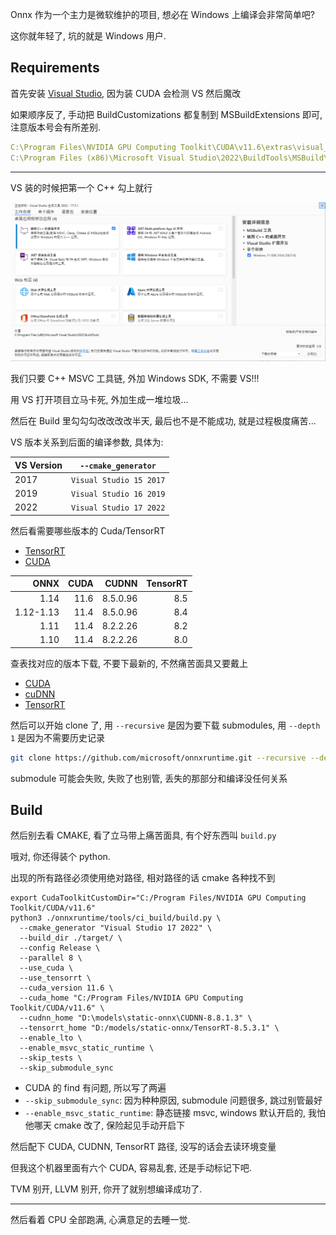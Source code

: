Onnx 作为一个主力是微软维护的项目, 想必在 Windows 上编译会非常简单吧?

这你就年轻了, 坑的就是 Windows 用户.

## Requirements

首先安装 [Visual Studio](https://visualstudio.microsoft.com/zh-hans/), 因为装 CUDA 会检测 VS 然后魔改

如果顺序反了, 手动把 BuildCustomizations 都复制到 MSBuildExtensions 即可, 注意版本号会有所差别.

```yaml
C:\Program Files\NVIDIA GPU Computing Toolkit\CUDA\v11.6\extras\visual_studio_integration\MSBuildExtensions
C:\Program Files (x86)\Microsoft Visual Studio\2022\BuildTools\MSBuild\Microsoft\VC\v170\BuildCustomizations
```

---

VS 装的时候把第一个 C++ 勾上就行

![](../../assets/images/install-vs.png)

我们只要 C++ MSVC 工具链, 外加 Windows SDK, 不需要 VS!!!

用 VS 打开项目立马卡死, 外加生成一堆垃圾...

然后在 Build 里勾勾勾改改改改半天, 最后也不是不能成功, 就是过程极度痛苦...

VS 版本关系到后面的编译参数, 具体为:

| VS Version | `--cmake_generator`     |
|------------|-------------------------|
| 2017       | `Visual Studio 15 2017` |
| 2019       | `Visual Studio 16 2019` |
| 2022       | `Visual Studio 17 2022` |

然后看需要哪些版本的 Cuda/TensorRT

- [TensorRT](https://onnxruntime.ai/docs/execution-providers/TensorRT-ExecutionProvider.html#requirements)
- [CUDA](https://onnxruntime.ai/docs/execution-providers/CUDA-ExecutionProvider.html#requirements)

|      ONNX | CUDA |    CUDNN | TensorRT |
|----------:|-----:|---------:|---------:|
|      1.14 | 11.6 | 8.5.0.96 |      8.5 |
| 1.12-1.13 | 11.4 | 8.5.0.96 |      8.4 |
|      1.11 | 11.4 | 8.2.2.26 |      8.2 |
|      1.10 | 11.4 | 8.2.2.26 |      8.0 |

查表找对应的版本下载, 不要下最新的, 不然痛苦面具又要戴上

- [CUDA](https://developer.nvidia.com/cuda-toolkit-archive)
- [cuDNN](https://developer.nvidia.com/rdp/cudnn-archive)
- [TensorRT](https://developer.nvidia.com/nvidia-tensorrt-7x-archive)

然后可以开始 clone 了, 用 `--recursive` 是因为要下载 submodules, 用 `--depth 1` 是因为不需要历史记录

```sh
git clone https://github.com/microsoft/onnxruntime.git --recursive --depth 1
```

submodule 可能会失败, 失败了也别管, 丢失的那部分和编译没任何关系

## Build

然后别去看 CMAKE, 看了立马带上痛苦面具, 有个好东西叫 `build.py`

哦对, 你还得装个 python.

出现的所有路径必须使用绝对路径, 相对路径的话 cmake 各种找不到

```shell
export CudaToolkitCustomDir="C:/Program Files/NVIDIA GPU Computing Toolkit/CUDA/v11.6"
python3 ./onnxruntime/tools/ci_build/build.py \
  --cmake_generator "Visual Studio 17 2022" \
  --build_dir ./target/ \
  --config Release \
  --parallel 8 \
  --use_cuda \
  --use_tensorrt \
  --cuda_version 11.6 \
  --cuda_home "C:/Program Files/NVIDIA GPU Computing Toolkit/CUDA/v11.6" \
  --cudnn_home "D:\models\static-onnx\CUDNN-8.8.1.3" \
  --tensorrt_home "D:/models/static-onnx/TensorRT-8.5.3.1" \
  --enable_lto \
  --enable_msvc_static_runtime \
  --skip_tests \
  --skip_submodule_sync
```

- CUDA 的 find 有问题, 所以写了两遍
- `--skip_submodule_sync`: 因为种种原因, submodule 问题很多, 跳过别管最好
- `--enable_msvc_static_runtime`: 静态链接 msvc, windows 默认开启的, 我怕他哪天 cmake 改了, 保险起见手动开启下

然后配下 CUDA, CUDNN, TensorRT 路径, 没写的话会去读环境变量

但我这个机器里面有六个 CUDA, 容易乱套, 还是手动标记下吧.

TVM 别开, LLVM 别开, 你开了就别想编译成功了.

---

然后看着 CPU 全部跑满, 心满意足的去睡一觉.
